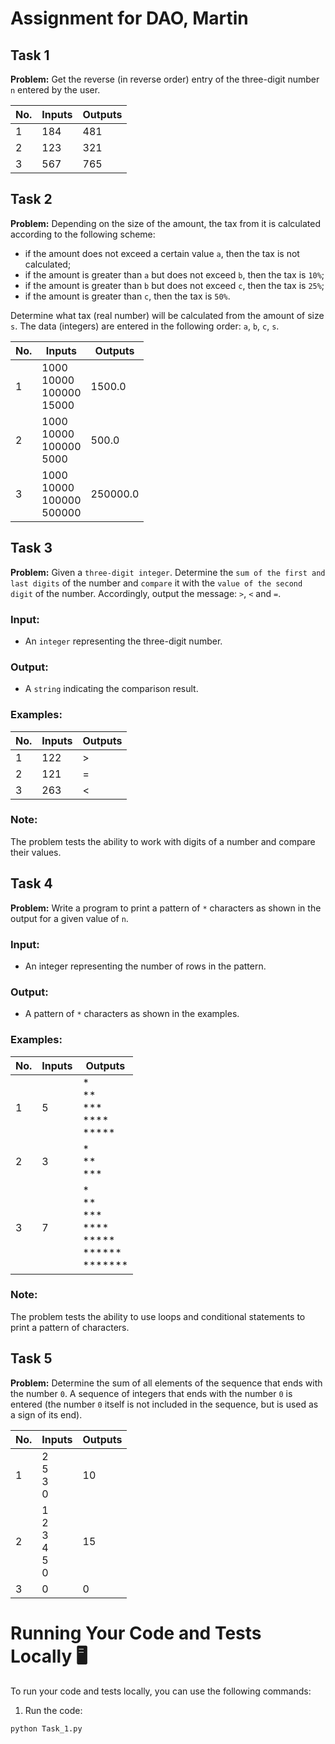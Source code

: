 # Assignment for DAO, Martin

## Task 1

**Problem:** Get the reverse (in reverse order) entry of the three-digit number `n` entered by the user.

| No. | Inputs | Outputs |
| --- | ------ | ------- |
| 1   | 184 | 481 |
| 2   | 123 | 321 |
| 3   | 567 | 765 |


## Task 2
**Problem:** Depending on the size of the amount, the tax from it is calculated according to the following scheme: 
- if the amount does not exceed a certain value `a`, then the tax is not calculated; 
- if the amount is greater than `a` but does not exceed `b`, then the tax is `10%`; 
- if the amount is greater than `b` but does not exceed `c`, then the tax is `25%`; 
- if the amount is greater than `c`, then the tax is `50%`. 

Determine what tax (real number) will be calculated from the amount of size `s`. The data (integers) are entered in the following order: `a`, `b`, `c`, `s`.

| No. | Inputs | Outputs                        |
| --- | ------ | ------------------------------ |
| 1   | 1000<br>10000<br>100000<br>15000 | 1500.0 |
| 2   | 1000<br>10000<br>100000<br>5000  | 500.0  |
| 3   | 1000<br>10000<br>100000<br>500000 | 250000.0 |




## Task 3

**Problem:** Given a `three-digit integer`. Determine the `sum of the first and last digits` of the number and `compare` it with the `value of the second digit` of the number. Accordingly, output the message: `>`, `<` and `=`.

### Input:
- An `integer` representing the three-digit number.

### Output:
- A `string` indicating the comparison result.

### Examples:

| No. | Inputs | Outputs |
| --- | ------ | ------- |
| 1   | 122 | > |
| 2   | 121 | = |
| 3   | 263 | < |

### Note:
The problem tests the ability to work with digits of a number and compare their values.




## Task 4

**Problem:** Write a program to print a pattern of `*` characters as shown in the output for a given value of `n`.

### Input:
- An integer representing the number of rows in the pattern.

### Output:
- A pattern of `*` characters as shown in the examples.


### Examples:

| No. | Inputs | Outputs |
| --- | ------ | ------- |
| 1   | 5      | *<br>\*\*<br>\*\*\*<br>\*\*\*\*<br>\*\*\*\*\* |
| 2   | 3      | *<br>\*\*<br>\*\*\* |
| 3   | 7      | *<br>\*\*<br>\*\*\*<br>\*\*\*\*<br>\*\*\*\*\*<br>\*\*\*\*\*\*<br>\*\*\*\*\*\*\* |

### Note:

The problem tests the ability to use loops and conditional statements to print a pattern of characters.




## Task 5

**Problem:** Determine the sum of all elements of the sequence that ends with the number `0`. A sequence of integers that ends with the number `0` is entered (the number `0` itself is not included in the sequence, but is used as a sign of its end).

| No. | Inputs | Outputs |
| --- | ------ | ------- |
| 1   | 2<br>5<br>3<br>0 | 10 |
| 2   | 1<br>2<br>3<br>4<br>5<br>0 | 15 |
| 3   | 0 | 0 |



# Running Your Code and Tests Locally 🖥️

To run your code and tests locally, you can use the following commands:

1. Run the code:
```bash
python Task_1.py
```

